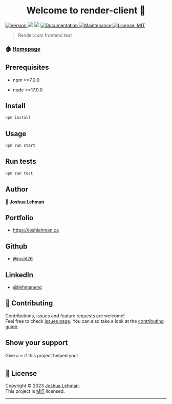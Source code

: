 <h1 align="center">Welcome to render-client 👋</h1>
<p>
  <a href="https://www.npmjs.com/package/render-client" target="_blank">
    <img alt="Version" src="https://img.shields.io/npm/v/render-client.svg">
  </a>
  <img src="https://img.shields.io/badge/npm-%3E%3D7.0.0-blue.svg" />
  <img src="https://img.shields.io/badge/node-%3E%3D17.0.0-blue.svg" />
  <a href="https://github.com/joshl26/render-client#readme" target="_blank">
    <img alt="Documentation" src="https://img.shields.io/badge/documentation-yes-brightgreen.svg" />
  </a>
  <a href="https://github.com/joshl26/render-client/graphs/commit-activity" target="_blank">
    <img alt="Maintenance" src="https://img.shields.io/badge/Maintained%3F-yes-green.svg" />
  </a>
  <a href="https://github.com/joshl26/render-client/blob/master/LICENSE" target="_blank">
    <img alt="License: MIT" src="https://img.shields.io/github/license/joshl26/render-client" />
  </a>
</p>

> Render.com frontend test
> 

### 🏠 [Homepage](https://github.com/joshl26/render-client#readme)



## Prerequisites


- npm >=7.0.0
  
- node >=17.0.0
      
## Install

```sh
npm install
```


## Usage

```sh
npm run start
```


## Run tests

```sh
npm run test
```



## Author
👤 **Joshua Lehman**

## Portfolio
- https://joshlehman.ca 

## Github  
- [@joshl26](https://github.com/joshl26)  
  
 ## LinkedIn 
- [@jlehmaneng](https://linkedin.com/in/jlehmaneng)
  
  
  
## 🤝 Contributing

Contributions, issues and feature requests are welcome!<br />Feel free to check [issues page](https://github.com/joshl26/render-client/issues). You can also take a look at the [contributing guide](https://github.com/joshl26/render-client/blob/master/CONTRIBUTING.md).

## Show your support

Give a ⭐️ if this project helped you!

## 📝 License

Copyright © 2023 [Joshua Lehman](https://github.com/joshl26).<br />
This project is [MIT](https://github.com/joshl26/render-client/blob/master/LICENSE) licensed.

---



